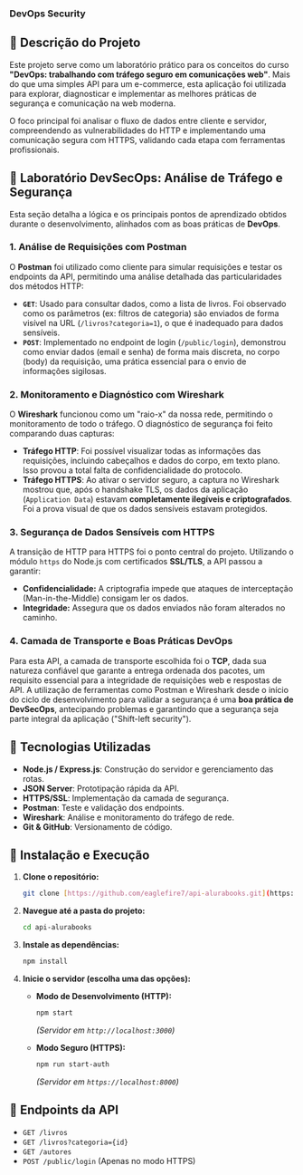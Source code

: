 ### DevOps Security

## 📖 Descrição do Projeto

Este projeto serve como um laboratório prático para os conceitos do curso **"DevOps: trabalhando com tráfego seguro em comunicações web"**. Mais do que uma simples API para um e-commerce, esta aplicação foi utilizada para explorar, diagnosticar e implementar as melhores práticas de segurança e comunicação na web moderna.

O foco principal foi analisar o fluxo de dados entre cliente e servidor, compreendendo as vulnerabilidades do HTTP e implementando uma comunicação segura com HTTPS, validando cada etapa com ferramentas profissionais.

## 🔬 Laboratório DevSecOps: Análise de Tráfego e Segurança

Esta seção detalha a lógica e os principais pontos de aprendizado obtidos durante o desenvolvimento, alinhados com as boas práticas de **DevOps**.

### 1. Análise de Requisições com Postman

O **Postman** foi utilizado como cliente para simular requisições e testar os endpoints da API, permitindo uma análise detalhada das particularidades dos métodos HTTP:

* **`GET`**: Usado para consultar dados, como a lista de livros. Foi observado como os parâmetros (ex: filtros de categoria) são enviados de forma visível na URL (`/livros?categoria=1`), o que é inadequado para dados sensíveis.
* **`POST`**: Implementado no endpoint de login (`/public/login`), demonstrou como enviar dados (email e senha) de forma mais discreta, no corpo (body) da requisição, uma prática essencial para o envio de informações sigilosas.

### 2. Monitoramento e Diagnóstico com Wireshark

O **Wireshark** funcionou como um "raio-x" da nossa rede, permitindo o monitoramento de todo o tráfego. O diagnóstico de segurança foi feito comparando duas capturas:
* **Tráfego HTTP**: Foi possível visualizar todas as informações das requisições, incluindo cabeçalhos e dados do corpo, em texto plano. Isso provou a total falta de confidencialidade do protocolo.
* **Tráfego HTTPS**: Ao ativar o servidor seguro, a captura no Wireshark mostrou que, após o handshake TLS, os dados da aplicação (`Application Data`) estavam **completamente ilegíveis e criptografados**. Foi a prova visual de que os dados sensíveis estavam protegidos.

### 3. Segurança de Dados Sensíveis com HTTPS

A transição de HTTP para HTTPS foi o ponto central do projeto. Utilizando o módulo `https` do Node.js com certificados **SSL/TLS**, a API passou a garantir:
* **Confidencialidade:** A criptografia impede que ataques de interceptação (Man-in-the-Middle) consigam ler os dados.
* **Integridade:** Assegura que os dados enviados não foram alterados no caminho.

### 4. Camada de Transporte e Boas Práticas DevOps

Para esta API, a camada de transporte escolhida foi o **TCP**, dada sua natureza confiável que garante a entrega ordenada dos pacotes, um requisito essencial para a integridade de requisições web e respostas de API. A utilização de ferramentas como Postman e Wireshark desde o início do ciclo de desenvolvimento para validar a segurança é uma **boa prática de DevSecOps**, antecipando problemas e garantindo que a segurança seja parte integral da aplicação ("Shift-left security").

## 🚀 Tecnologias Utilizadas

* **Node.js / Express.js**: Construção do servidor e gerenciamento das rotas.
* **JSON Server**: Prototipação rápida da API.
* **HTTPS/SSL**: Implementação da camada de segurança.
* **Postman**: Teste e validação dos endpoints.
* **Wireshark**: Análise e monitoramento do tráfego de rede.
* **Git & GitHub**: Versionamento de código.

## 🔧 Instalação e Execução

1.  **Clone o repositório:**
    ```bash
    git clone [https://github.com/eaglefire7/api-alurabooks.git](https://github.com/eaglefire7/api-alurabooks.git)
    ```
2.  **Navegue até a pasta do projeto:**
    ```bash
    cd api-alurabooks
    ```
3.  **Instale as dependências:**
    ```bash
    npm install
    ```
4.  **Inicie o servidor (escolha uma das opções):**

    * **Modo de Desenvolvimento (HTTP):**
        ```bash
        npm start
        ```
        *(Servidor em `http://localhost:3000`)*

    * **Modo Seguro (HTTPS):**
        ```bash
        npm run start-auth
        ```
        *(Servidor em `https://localhost:8000`)*

## 🔗 Endpoints da API

* `GET /livros`
* `GET /livros?categoria={id}`
* `GET /autores`
* `POST /public/login` (Apenas no modo HTTPS)
